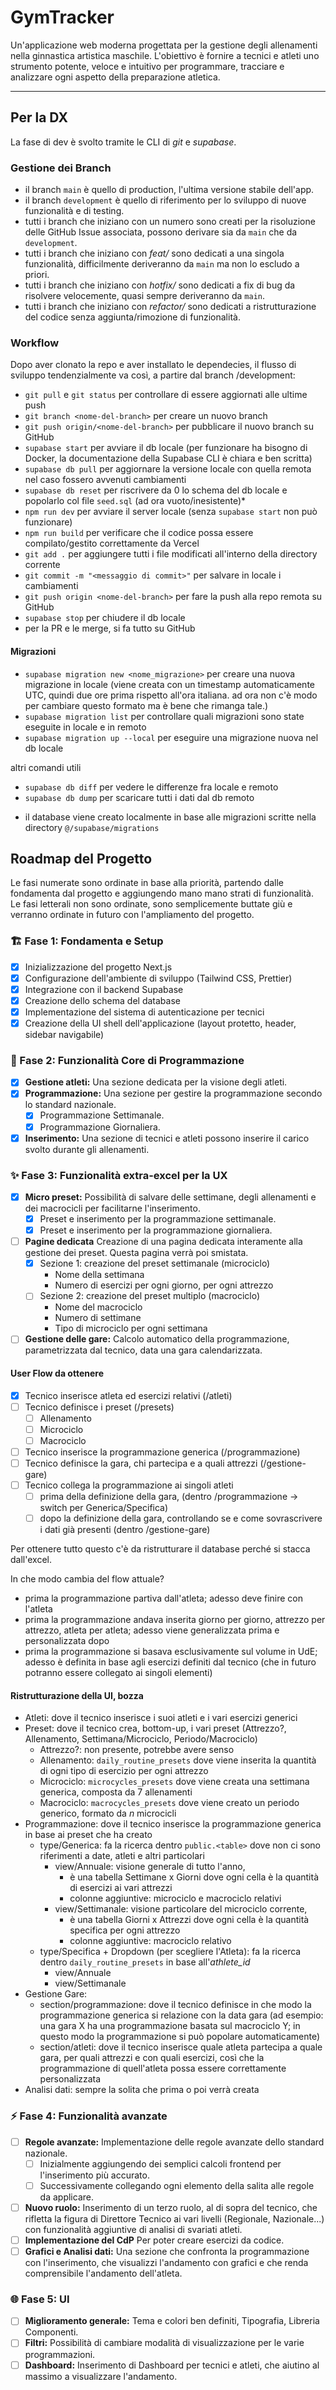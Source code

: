# GymTracker

Un'applicazione web moderna progettata per la gestione degli allenamenti nella ginnastica artistica maschile. L'obiettivo è fornire a tecnici e atleti uno strumento potente, veloce e intuitivo per programmare, tracciare e analizzare ogni aspetto della preparazione atletica.

---

## Per la DX

La fase di dev è svolto tramite le CLI di _git_ e _supabase_.

### Gestione dei Branch

- il branch `main` è quello di production, l'ultima versione stabile dell'app.
- il branch `development` è quello di riferimento per lo sviluppo di nuove funzionalità e di testing.
- tutti i branch che iniziano con un numero sono creati per la risoluzione delle GitHub Issue associata, possono derivare sia da `main` che da `development`.
- tutti i branch che iniziano con _feat/_ sono dedicati a una singola funzionalità, difficilmente deriveranno da `main` ma non lo escludo a priori.
- tutti i branch che iniziano con _hotfix/_ sono dedicati a fix di bug da risolvere velocemente, quasi sempre deriveranno da `main`.
- tutti i branch che iniziano con _refactor/_ sono dedicati a ristrutturazione del codice senza aggiunta/rimozione di funzionalità.

### Workflow

Dopo aver clonato la repo e aver installato le dependecies, il flusso di sviluppo tendenzialmente va così, a partire dal branch /development:

- `git pull` e `git status` per controllare di essere aggiornati alle ultime push
- `git branch <nome-del-branch>` per creare un nuovo branch
- `git push origin/<nome-del-branch>` per pubblicare il nuovo branch su GitHub
- `supabase start` per avviare il db locale (per funzionare ha bisogno di Docker, la documentazione della Supabase CLI è chiara e ben scritta)
- `supabase db pull` per aggiornare la versione locale con quella remota nel caso fossero avvenuti cambiamenti
- `supabase db reset` per riscrivere da 0 lo schema del db locale e popolarlo col file `seed.sql` (ad ora vuoto/inesistente)\*
- `npm run dev` per avviare il server locale (senza `supabase start` non può funzionare)
- `npm run build` per verificare che il codice possa essere compilato/gestito correttamente da Vercel
- `git add .` per aggiungere tutti i file modificati all'interno della directory corrente
- `git commit -m "<messaggio di commit>"` per salvare in locale i cambiamenti
- `git push origin <nome-del-branch>` per fare la push alla repo remota su GitHub
- `supabase stop` per chiudere il db locale
- per la PR e le merge, si fa tutto su GitHub

#### Migrazioni

- `supabase migration new <nome_migrazione>` per creare una nuova migrazione in locale (viene creata con un timestamp automaticamente UTC, quindi due ore prima rispetto all'ora italiana. ad ora non c'è modo per cambiare questo formato ma è bene che rimanga tale.)
- `supabase migration list` per controllare quali migrazioni sono state eseguite in locale e in remoto
- `supabase migration up --local` per eseguire una migrazione nuova nel db locale

altri comandi utili

- `supabase db diff` per vedere le differenze fra locale e remoto
- `supabase db dump` per scaricare tutti i dati dal db remoto

* il database viene creato localmente in base alle migrazioni scritte nella directory `@/supabase/migrations`

## Roadmap del Progetto

Le fasi numerate sono ordinate in base alla priorità, partendo dalle fondamenta dal progetto e aggiungendo mano mano strati di funzionalità.
Le fasi letterali non sono ordinate, sono semplicemente buttate giù e verranno ordinate in futuro con l'ampliamento del progetto.

### 🏗️ Fase 1: Fondamenta e Setup

- [x] Inizializzazione del progetto Next.js
- [x] Configurazione dell'ambiente di sviluppo (Tailwind CSS, Prettier)
- [x] Integrazione con il backend Supabase
- [x] Creazione dello schema del database
- [x] Implementazione del sistema di autenticazione per tecnici
- [x] Creazione della UI shell dell'applicazione (layout protetto, header, sidebar navigabile)

### 🎯 Fase 2: Funzionalità Core di Programmazione

- [x] **Gestione atleti:** Una sezione dedicata per la visione degli atleti.
- [x] **Programmazione:** Una sezione per gestire la programmazione secondo lo standard nazionale.
  - [x] Programmazione Settimanale.
  - [x] Programmazione Giornaliera.
- [x] **Inserimento:** Una sezione di tecnici e atleti possono inserire il carico svolto durante gli allenamenti.

### ✨ Fase 3: Funzionalità extra-excel per la UX

- [x] **Micro preset:** Possibilità di salvare delle settimane, degli allenamenti e dei macrocicli per facilitarne l'inserimento.
  - [x] Preset e inserimento per la programmazione settimanale.
  - [x] Preset e inserimento per la programmazione giornaliera.
- [ ] **Pagine dedicata** Creazione di una pagina dedicata interamente alla gestione dei preset. Questa pagina verrà poi smistata.
  - [x] Sezione 1: creazione del preset settimanale (microciclo)
    - Nome della settimana
    - Numero di esercizi per ogni giorno, per ogni attrezzo
  - [ ] Sezione 2: creazione del preset multiplo (macrociclo)
    - Nome del macrociclo
    - Numero di settimane
    - Tipo di microciclo per ogni settimana
- [ ] **Gestione delle gare:** Calcolo automatico della programmazione, parametrizzata dal tecnico, data una gara calendarizzata.

#### User Flow da ottenere

- [x] Tecnico inserisce atleta ed esercizi relativi (/atleti)
- [ ] Tecnico definisce i preset (/presets)
  - [ ] Allenamento
  - [ ] Microciclo
  - [ ] Macrociclo
- [ ] Tecnico inserisce la programmazione generica (/programmazione)
- [ ] Tecnico definisce la gara, chi partecipa e a quali attrezzi (/gestione-gare)
- [ ] Tecnico collega la programmazione ai singoli atleti
  - [ ] prima della definizione della gara, (dentro /programmazione -> switch per Generica/Specifica)
  - [ ] dopo la definizione della gara, controllando se e come sovrascrivere i dati già presenti (dentro /gestione-gare)

Per ottenere tutto questo c'è da ristrutturare il database perché si stacca dall'excel.

In che modo cambia del flow attuale?

- prima la programmazione partiva dall'atleta; adesso deve finire con l'atleta
- prima la programmazione andava inserita giorno per giorno, attrezzo per attrezzo, atleta per atleta; adesso viene generalizzata prima e personalizzata dopo
- prima la programmazione si basava esclusivamente sul volume in UdE; adesso è definita in base agli esercizi definiti dal tecnico (che in futuro potranno essere collegato ai singoli elementi)

#### Ristrutturazione della UI, bozza

- Atleti: dove il tecnico inserisce i suoi atleti e i vari esercizi generici
- Preset: dove il tecnico crea, bottom-up, i vari preset (Attrezzo?, Allenamento, Settimana/Microciclo, Periodo/Macrociclo)
  - Attrezzo?: non presente, potrebbe avere senso
  - Allenamento: `daily_routine_presets` dove viene inserita la quantità di ogni tipo di esercizio per ogni attrezzo
  - Microciclo: `microcycles_presets` dove viene creata una settimana generica, composta da 7 allenamenti
  - Macrociclo: `macrocycles_presets` dove viene creato un periodo generico, formato da _n_ microcicli
- Programmazione: dove il tecnico inserisce la programmazione generica in base ai preset che ha creato
  - type/Generica: fa la ricerca dentro `public.<table>` dove non ci sono riferimenti a date, atleti e altri particolari
    - view/Annuale: visione generale di tutto l'anno,
      - è una tabella Settimane x Giorni dove ogni cella è la quantità di esercizi ai vari attrezzi
      - colonne aggiuntive: microciclo e macrociclo relativi
    - view/Settimanale: visione particolare del microciclo corrente,
      - è una tabella Giorni x Attrezzi dove ogni cella è la quantità specifica per ogni attrezzo
      - colonne aggiuntive: macrociclo relativo
  - type/Specifica + Dropdown (per scegliere l'Atleta): fa la ricerca dentro `daily_routine_presets` in base all'_athlete_id_
    - view/Annuale
    - view/Settimanale
- Gestione Gare:
  - section/programmazione: dove il tecnico definisce in che modo la programmazione generica si relazione con la data gara (ad esempio: una gara X ha una programmazione basata sul macrociclo Y; in questo modo la programmazione si può popolare automaticamente)
  - section/atleti: dove il tecnico inserisce quale atleta partecipa a quale gara, per quali attrezzi e con quali esercizi, così che la programmazione di quell'atleta possa essere correttamente personalizzata
- Analisi dati: sempre la solita che prima o poi verrà creata

### ⚡ Fase 4: Funzionalità avanzate

- [ ] **Regole avanzate:** Implementazione delle regole avanzate dello standard nazionale.
  - [ ] Inizialmente aggiungendo dei semplici calcoli frontend per l'inserimento più accurato.
  - [ ] Successivamente collegando ogni elemento della salita alle regole da applicare.
- [ ] **Nuovo ruolo:** Inserimento di un terzo ruolo, al di sopra del tecnico, che rifletta la figura di Direttore Tecnico ai vari livelli (Regionale, Nazionale...) con funzionalità aggiuntive di analisi di svariati atleti.
- [ ] **Implementazione del CdP** Per poter creare esercizi da codice.
- [ ] **Grafici e Analisi dati:** Una sezione che confronta la programmazione con l'inserimento, che visualizzi l'andamento con grafici e che renda comprensibile l'andamento dell'atleta.

### 🌐 Fase 5: UI

- [ ] **Miglioramento generale:** Tema e colori ben definiti, Tipografia, Libreria Componenti.
- [ ] **Filtri:** Possibilità di cambiare modalità di visualizzazione per le varie programmazioni.
- [ ] **Dashboard:** Inserimento di Dashboard per tecnici e atleti, che aiutino al massimo a visualizzare l'andamento.
